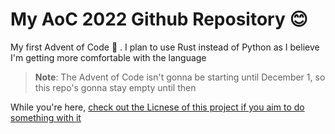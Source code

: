 # My AoC 2022 Github Repository :blush:
My first Advent of Code :tada: . I plan to use Rust instead of Python as I believe I'm getting more comfortable with the language

> **Note**: The Advent of Code isn't gonna be starting until December 1, so this repo's gonna stay empty until then

While you're here, [check out the Licnese of this project if you aim to do something with it](/LICENSE)
